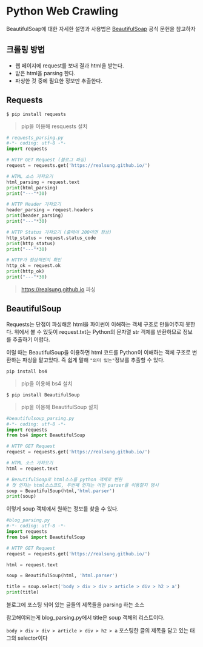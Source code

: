 # Python Web Crawling

BeautifulSoap에 대한 자세한 설명과 사용법은 [BeautifulSoap] 공식 문헌을 참고하자

## 크롤링 방법
* 웹 페이지에 request를 보내 결과 html을 받는다.
* 받은 html을 parsing 한다.
* 파싱한 것 중에 필요한 정보만 추출한다.

## Requests

```
$ pip install requests
```
> pip을 이용해 resquests 설치

```python
# requests_parsing.py
#-*- coding: utf-8 -*-
import requests

# HTTP GET Request (블로그 파싱)
request = requests.get('https://realsung.github.io/')

# HTML 소스 가져오기
html_parsing = request.text
print(html_parsing)
print("---"*30)

# HTTP Header 가져오기
header_parsing = request.headers
print(header_parsing)
print("---"*30)

# HTTP Status 가져오기 (출력이 200이면 정상)
http_status = request.status_code
print(http_status)
print("---"*30)

# HTTP가 정상적인지 확인
http_ok = request.ok
print(http_ok)
print("---"*30)
```
> https://realsung.github.io 파싱

## BeautifulSoup
Requests는 단점이 파싱해온 html을 파이썬이 이해하는 객체 구조로 만들어주지 못한다.
위에서 볼 수 있듯이 request.txt는 Python의 문자열 str 객체를 반환하므로 정보를 추출하기 어렵다.

이럴 때는 BeautifulSoup을 이용하면 html 코드를 Python이 이해하는 객체 구조로 변환하는 파싱을 맡고있다.
즉 쉽게 말해 `"의미 있는"`정보를 추출할 수 있다.

```
pip install bs4
```
> pip을 이용해 bs4 설치

```
$ pip install BeautifulSoup
```
> pip을 이용해 BeautifulSoup 설치


```python
#beautifulsoup_parsing.py
#-*- coding: utf-8 -*-
import requests
from bs4 import BeautifulSoup

# HTTP GET Request
request = requests.get('https://realsung.github.io/')

# HTML 소스 가져오기
html = request.text

# BeautifulSoap로 html소스를 python 객체로 변환
# 첫 인자는 html소스코드, 두번째 인자는 어떤 parser를 이용할지 명시
soup = BeautifulSoup(html,'html.parser')
print(soup)
```
이렇게 soup 객체에서 원하는 정보를 찾을 수 있다.

```python
#blog_parsing.py
#-*- coding: utf-8 -*-
import requests
from bs4 import BeautifulSoup

# HTTP GET Request
request = requests.get('https://realsung.github.io/')

html = request.text

soup = BeautifulSoup(html, 'html.parser')

title = soup.select('body > div > div > article > div > h2 > a')
print(title)
```
블로그에 포스팅 되어 있는 글들의 제목들을 parsing 하는 소스

참고해야되는게 blog_parsing.py에서 title은 soup 객체의 리스트이다.

`body > div > div > article > div > h2 > a`
포스팅한 글의 제목을 담고 있는 태그의 selector이다

[BeautifulSoap]: https://www.crummy.com/software/BeautifulSoup/bs4/doc/